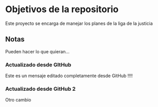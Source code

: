 # Objetivos de la repositorio

Este proyecto se encarga de manejar los planes de la liga de la justicia


## Notas
Pueden hacer lo que quieran...


### Actualizado desde GItHub
Este es un mensaje editado completamente desde GitHub !!!!

### Actualizado desde GitHub 2
Otro cambio
